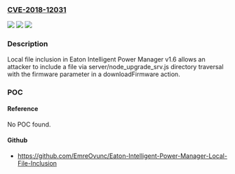 ### [CVE-2018-12031](https://cve.mitre.org/cgi-bin/cvename.cgi?name=CVE-2018-12031)
![](https://img.shields.io/static/v1?label=Product&message=n%2Fa&color=blue)
![](https://img.shields.io/static/v1?label=Version&message=n%2Fa&color=blue)
![](https://img.shields.io/static/v1?label=Vulnerability&message=n%2Fa&color=brighgreen)

### Description

Local file inclusion in Eaton Intelligent Power Manager v1.6 allows an attacker to include a file via server/node_upgrade_srv.js directory traversal with the firmware parameter in a downloadFirmware action.

### POC

#### Reference
No POC found.

#### Github
- https://github.com/EmreOvunc/Eaton-Intelligent-Power-Manager-Local-File-Inclusion

